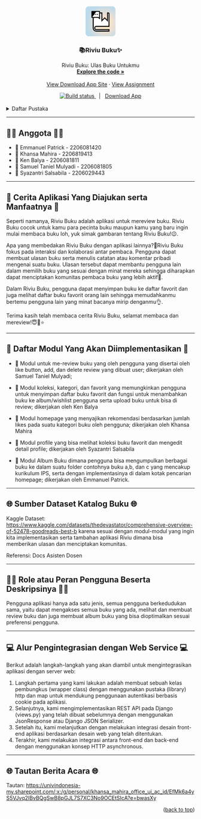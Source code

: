 <a name="readme-top"></a>

<br />
<div align="center">
  <a href="https://install.appcenter.ms/orgs/riviu-buku/apps/riviu-buku/distribution_groups/public">
    <img src="https://github.com/Riviu-Buku/riviu-buku/blob/main/logo.png" alt="Logo Riviu Buku" width="80" height="80">
  </a>

  <h3 align="center">📚Riviu Buku✨</h3>

  <p align="center">
    Riviu Buku: Ulas Buku Untukmu
    <br />
    <a href="https://github.com/Riviu-Buku/riviu-buku-mobile"><strong>Explore the code »</strong> </a>
    <br />
    <br />
    <a href="https://install.appcenter.ms/orgs/riviu-buku/apps/riviu-buku/distribution_groups/public">View Download App Site</a>
    ·
    <a href="https://pbp-fasilkom-ui.github.io/ganjil-2024/assignments/group/final"> View Assignment </a>
  </p>
</div>
<div align="center">
  <a href="https://appcenter.ms">
    <img src="https://build.appcenter.ms/v0.1/apps/b32cb2cf-819c-443f-8eb0-a6f631f9027f/branches/main/badge" alt="Build status" />
  </a>
  &nbsp; | &nbsp;
  <a href="https://install.appcenter.ms/orgs/riviu-buku/apps/riviu-buku/distribution_groups/public"> Download App</a>
  <br />
  <br />
</div>

<details>
  <summary>Daftar Pustaka</summary>
  <ol>
    <li>
      <a href="#anggota">🙋‍♀️ Anggota 🙋‍♂️</a>
    </li>
    <li>
      <a href="#cerita">📜 Cerita Aplikasi Yang Diajukan serta Manfaatnya 📜</a>
    </li>
    <li>
      <a href="#daftar-modul">📃 Daftar Modul Yang Akan Diimplementasikan 📃</a>
    </li>
    <li>
      <a href="#dataset">🌐 Sumber Dataset Katalog Buku 🌐</a>
    </li>
    <li>
      <a href="#role">🧑‍🦳 Role atau Peran Pengguna Beserta Deskripsinya 🧑‍🦳</a>
    </li>
  </ol>
</details>

<hr>

<a name="anggota"></a>
## 🙋‍♀️ Anggota 🙋‍♂️
- 🐥 Emmanuel Patrick - 2206081420
- 🐥 Khansa Mahira - 2206819413
- 🐥 Ken Balya - 2206081811
- 🐥 Samuel Taniel Mulyadi - 2206081805
- 🐥 Syazantri Salsabila - 2206029443

<hr>
<a name="cerita"></a>

## 📜 Cerita Aplikasi Yang Diajukan serta Manfaatnya 📜
Seperti namanya, Riviu Buku adalah aplikasi untuk mereview buku. Riviu Buku cocok untuk kamu para pecinta buku maupun kamu yang baru ingin mulai membaca buku loh, yuk simak gambaran tentang Riviu Buku!😉. 

Apa yang membedakan Riviu Buku dengan aplikasi lainnya?🤔Riviu Buku fokus pada interaksi dan kolaborasi antar pembaca. Pengguna dapat membuat ulasan buku serta menulis catatan atau komentar pribadi mengenai suatu buku. Ulasan tersebut dapat membantu pengguna lain dalam memilih buku yang sesuai dengan minat mereka sehingga diharapkan dapat menciptakan komunitas pembaca buku yang lebih aktif🤩. 

Dalam Riviu Buku, pengguna dapat menyimpan buku ke daftar favorit dan juga melihat daftar buku favorit orang lain sehingga memudahkanmu bertemu pengguna lain yang minat bacanya mirip denganmu👌.

Terima kasih telah membaca cerita Riviu Buku, selamat membaca dan mereview!😇📖⭐️

<hr>
<a name="daftar-modul"></a>

## 📃 Daftar Modul Yang Akan Diimplementasikan 📃

- 📕 Modul untuk me-review buku yang oleh pengguna yang disertai oleh like button, add, dan delete review yang dibuat user; dikerjakan oleh Samuel Taniel Mulyadi;</p> 
- 📕 Modul koleksi, kategori, dan favorit yang memungkinkan pengguna untuk menyimpan daftar buku favorit dan fungsi untuk menambahkan buku ke album/wishlist pengguna serta upload buku untuk bisa di review; dikerjakan oleh Ken Balya</p>
- 📕 Modul homepage yang menyajikan rekomendasi berdasarkan jumlah likes pada suatu kategori buku oleh pengguna; dikerjakan oleh Khansa Mahira</p>
- 📕 Modul profile yang bisa melihat koleksi buku favorit dan mengedit detail profile; dikerjakan oleh Syazantri Salsabila</p>
- 📕 Modul Album Buku dimana pengguna bisa mengumpulkan berbagai buku ke dalam suatu folder contohnya buku a,b, dan c yang mencakup kurikulum IPS, serta dengan implementasinya di dalam kotak pencarian homepage; dikerjakan oleh Emmanuel Patrick.</p>

<p></p>

<hr>
<a name="dataset"></a>

## 🌐 Sumber Dataset Katalog Buku 🌐
Kaggle Dataset: https://www.kaggle.com/datasets/thedevastator/comprehensive-overview-of-52478-goodreads-best-b karena sesuai dengan modul-modul yang ingin kita implementasikan serta tambahan aplikasi Riviu dimana bisa memberikan ulasan dan menciptakan komunitas.

Referensi: Docs Asisten Dosen

<hr>
<a name="role"></a>

## 🧑‍🦳 Role atau Peran Pengguna Beserta Deskripsinya 🧑‍🦳
Pengguna aplikasi hanya ada satu jenis, semua pengguna berkedudukan sama, yaitu dapat mengakses semua buku yang ada, melihat dan membuat review buku dan juga membuat album buku yang bisa dioptimalkan sesuai preferensi pengguna.

<hr>
<a name="Integrasi Web Service"></a>

## 💻 Alur Pengintegrasian dengan Web Service 💻
Berikut adalah langkah-langkah yang akan diambil untuk mengintegrasikan aplikasi dengan server web:

1. Langkah pertama yang kami lakukan adalah membuat sebuah kelas pembungkus (wrapper class) dengan menggunakan pustaka (library) http dan map untuk mendukung penggunaan autentikasi berbasis cookie pada aplikasi.
2. Selanjutnya, kami mengimplementasikan REST API pada Django (views.py) yang telah dibuat sebelumnya dengan menggunakan JsonResponse atau Django JSON Serializer.
3. Setelah itu, kami melanjutkan dengan melakukan integrasi desain front-end aplikasi berdasarkan desain web yang telah ditentukan.
4. Terakhir, kami melakukan integrasi antara front-end dan back-end dengan menggunakan konsep HTTP asynchronous.

<hr>
<a name="berita-acara"></a>

## 🌐 Tautan Berita Acara 🌐
Tautan: https://univindonesia-my.sharepoint.com/:x:/g/personal/khansa_mahira_office_ui_ac_id/EfMk6a4yS5VJvq2IBvBQgSwB8pGJL7S7XC3No9OCEtSIcA?e=bwasXy

<p align="right">(<a href="#readme-top">back to top</a>)</p>


